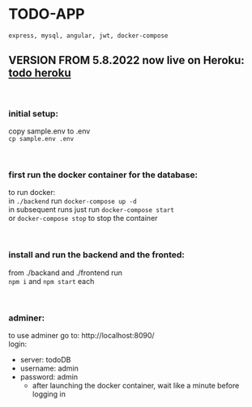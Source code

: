 # TODO-APP
    express, mysql, angular, jwt, docker-compose

## VERSION FROM 5.8.2022 now live on Heroku: [todo heroku](https://todo-app-szeke.herokuapp.com)
  
  </br >


### initial setup:
copy sample.env to .env </br >
`cp sample.env .env` </br >

</br >

### first run the docker container for the database:
to run docker: </br >
in `./backend` run `docker-compose up -d` </br >
in subsequent runs just run `docker-compose start` </br >
or `docker-compose stop` to stop the container </br >

</br >

### install and run the backend and the fronted:
from ./backand and ./frontend run </br >
`npm i` and `npm start` each </br >

</br >

### adminer:
to use adminer go to: http://localhost:8090/ </br >
login: </br >
- server: todoDB
- username: admin
- password: admin
  - after launching the docker container, wait like a minute before logging in

